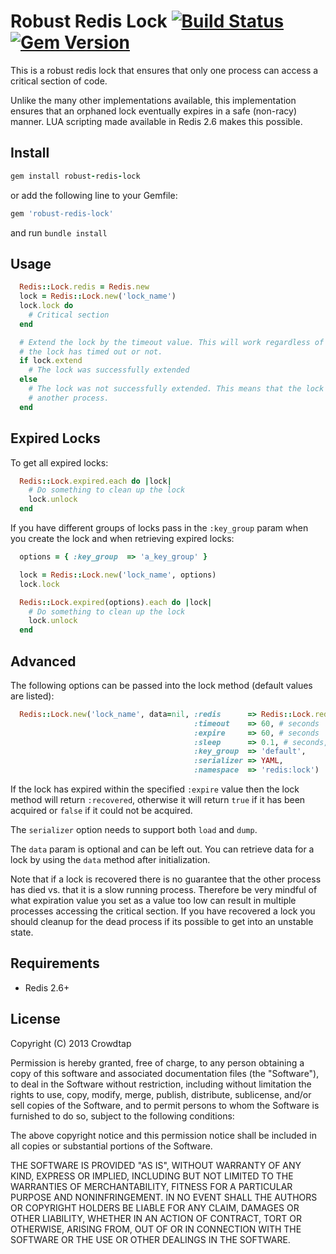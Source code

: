 Robust Redis Lock [![Build Status](https://travis-ci.org/crowdtap/robust-redis-lock.png?branch=master)](https://travis-ci.org/crowdtap/robust-redis-lock) [![Gem Version](https://badge.fury.io/rb/robust-redis-lock.png)](http://badge.fury.io/rb/robust-redis-lock)
======

This is a robust redis lock that ensures that only one process can access a
critical section of code.

Unlike the many other implementations available, this implementation ensures
that an orphaned lock eventually expires in a safe (non-racy) manner. LUA scripting
made available in Redis 2.6 makes this possible.

Install
-------

```ruby
gem install robust-redis-lock
```
or add the following line to your Gemfile:
```ruby
gem 'robust-redis-lock'
```
and run `bundle install`

Usage
-----

```ruby
  Redis::Lock.redis = Redis.new
  lock = Redis::Lock.new('lock_name')
  lock.lock do
    # Critical section
  end

  # Extend the lock by the timeout value. This will work regardless of whether
  # the lock has timed out or not.
  if lock.extend
    # The lock was successfully extended
  else
    # The lock was not successfully extended. This means that the lock was taken by
    # another process.
  end
```

Expired Locks
-------------

To get all expired locks:

```ruby
  Redis::Lock.expired.each do |lock|
    # Do something to clean up the lock
    lock.unlock
  end
```

If you have different groups of locks pass in the `:key_group` param when you
create the lock and when retrieving expired locks:

```ruby
  options = { :key_group  => 'a_key_group' }

  lock = Redis::Lock.new('lock_name', options)
  lock.lock

  Redis::Lock.expired(options).each do |lock|
    # Do something to clean up the lock
    lock.unlock
  end
```

Advanced
--------

The following options can be passed into the lock method (default values are
listed):

```ruby
  Redis::Lock.new('lock_name', data=nil, :redis      => Redis::Lock.redis,
                                         :timeout    => 60, # seconds
                                         :expire     => 60, # seconds
                                         :sleep      => 0.1, # seconds,
                                         :key_group  => 'default',
                                         :serializer => YAML,
                                         :namespace  => 'redis:lock')
```

If the lock has expired within the specified `:expire` value then the lock method
will return `:recovered`, otherwise it will return `true` if it has been acquired
or `false` if it could not be acquired.

The `serializer` option needs to support both `load` and `dump`.

The `data` param is optional and can be left out. You can retrieve data for a
lock by using the `data` method after initialization.

Note that if a lock is recovered there is no guarantee that the other process
has died vs. that it is a slow running process. Therefore be very mindful of what
expiration value you set as a value too low can result in multiple processes
accessing the critical section. If you have recovered a lock you should cleanup
for the dead process if its possible to get into an unstable state.


Requirements
------------
* Redis 2.6+


License
-------
Copyright (C) 2013 Crowdtap

Permission is hereby granted, free of charge, to any person obtaining a copy of this software and associated documentation files (the "Software"), to deal in the Software without restriction, including without limitation the rights to use, copy, modify, merge, publish, distribute, sublicense, and/or sell copies of the Software, and to permit persons to whom the Software is furnished to do so, subject to the following conditions:

The above copyright notice and this permission notice shall be included in all copies or substantial portions of the Software.

THE SOFTWARE IS PROVIDED "AS IS", WITHOUT WARRANTY OF ANY KIND, EXPRESS OR IMPLIED, INCLUDING BUT NOT LIMITED TO THE WARRANTIES OF MERCHANTABILITY, FITNESS FOR A PARTICULAR PURPOSE AND NONINFRINGEMENT. IN NO EVENT SHALL THE AUTHORS OR COPYRIGHT HOLDERS BE LIABLE FOR ANY CLAIM, DAMAGES OR OTHER LIABILITY, WHETHER IN AN ACTION OF CONTRACT, TORT OR OTHERWISE, ARISING FROM, OUT OF OR IN CONNECTION WITH THE SOFTWARE OR THE USE OR OTHER DEALINGS IN THE SOFTWARE.
